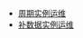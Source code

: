 - [周期实例运维](easytaskops_period_instance.md)
- [补数据实例运维](easytaskops_instance_ops_instance_complement.md)